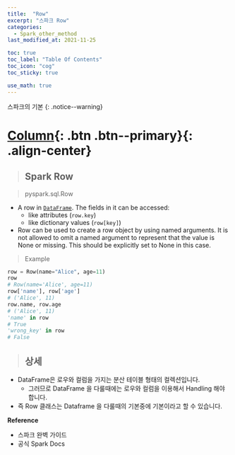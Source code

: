 ```yaml
---
title:  "Row"
excerpt: "스파크 Row"
categories:
  - Spark_other_method
last_modified_at: 2021-11-25

toc: true
toc_label: "Table Of Contents"
toc_icon: "cog"
toc_sticky: true

use_math: true
---
```


스파크의 기본
{: .notice--warning}

# [Column](#link){: .btn .btn--primary}{: .align-center}

> ## Spark Row

> pyspark.sql.Row

- A row in [`DataFrame`](https://spark.apache.org/docs/latest/api/python/reference/api/pyspark.sql.DataFrame.html#pyspark.sql.DataFrame). The fields in it can be accessed:
  - like attributes (`row.key`)
  - like dictionary values (`row[key]`)
- Row can be used to create a row object by using named arguments. It is not allowed to omit a named argument to represent that the value is None or missing. This should be explicitly set to None in this case.

> Example 

```python
row = Row(name="Alice", age=11)
row
# Row(name='Alice', age=11)
row['name'], row['age']
# ('Alice', 11)
row.name, row.age
# ('Alice', 11)
'name' in row
# True
'wrong_key' in row
# False
```

> ## 상세

- DataFrame은 로우와 컬럼을 가지는 분산 테이블 형태의 컬렉션입니다.
  - 그러므로 DataFrame 을 다룰때에는 로우와 컬럼을 이용해서 Handling 해야 합니다.
- 즉 Row 클래스는 Dataframe 을 다룰때의 기본중에 기본이라고 할 수 있습니다.

**Reference**

- 스파크 완벽 가이드
- 공식 Spark Docs
